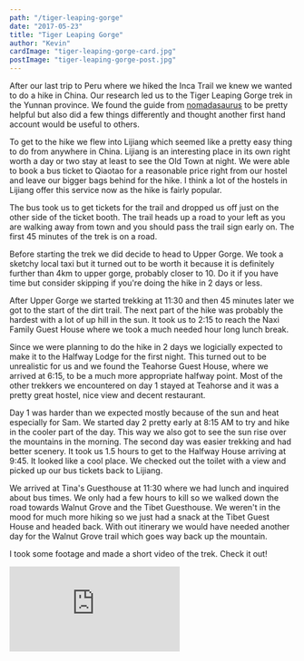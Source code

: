 ```yaml
---
path: "/tiger-leaping-gorge"
date: "2017-05-23"
title: "Tiger Leaping Gorge"
author: "Kevin"
cardImage: "tiger-leaping-gorge-card.jpg"
postImage: "tiger-leaping-gorge-post.jpg"
---
```


After our last trip to Peru where we hiked the Inca Trail we knew we wanted to do a hike in China. Our research led us to the Tiger Leaping Gorge trek in the Yunnan province. We found the guide from [nomadasaurus](https://www.nomadasaurus.com/tiger-leaping-gorge-trekking-guide/) to be pretty helpful but also did a few things differently and thought another first hand account would be useful to others.

To get to the hike we flew into Lijiang which seemed like a pretty easy thing to do from anywhere in China. Lijiang is an interesting place in its own right worth a day or two stay at least to see the Old Town at night. We were able to book a bus ticket to Qiaotao for a reasonable price right from our hostel and leave our bigger bags behind for the hike. I think a lot of the hostels in Lijiang offer this service now as the hike is fairly popular.

The bus took us to get tickets for the trail and dropped us off just on the other side of the ticket booth. The trail heads up a road to your left as you are walking away from town and you should pass the trail sign early on. The first 45 minutes of the trek is on a road.

Before starting the trek we did decide to head to Upper Gorge. We took a sketchy local taxi but it turned out to be worth it because it is definitely further than 4km to upper gorge, probably closer to 10. Do it if you have time but consider skipping if you're doing the hike in 2 days or less.

After Upper Gorge we started trekking at 11:30 and then 45 minutes later we got to the start of the dirt trail. The next part of the hike was probably the hardest with a lot of up hill in the sun. It took us to 2:15 to reach the Naxi Family Guest House where we took a much needed hour long lunch break.

Since we were planning to do the hike in 2 days we logicially expected to make it to the Halfway Lodge for the first night. This turned out to be unrealistic for us and we found the Teahorse Guest House, where we arrived at 6:15, to be a much more appropriate halfway point. Most of the other trekkers we encountered on day 1 stayed at Teahorse and it was a pretty great hostel, nice view and decent restaurant.

Day 1 was harder than we expected mostly because of the sun and heat especially for Sam. We started day 2 pretty early at 8:15 AM to try and hike in the cooler part of the day. This way we also got to see the sun rise over the mountains in the morning. The second day was easier trekking and had better scenery. It took us 1.5 hours to get to the Halfway House arriving at 9:45. It looked like a cool place. We checked out the toilet with a view and picked up our bus tickets back to Lijiang.

We arrived at Tina's Guesthouse at 11:30 where we had lunch and inquired about bus times. We only had a few hours to kill so we walked down the road towards Walnut Grove and the Tibet Guesthouse. We weren't in the mood for much more hiking so we just had a snack at the Tibet Guest House and headed back. With out itinerary we would have needed another day for the Walnut Grove trail which goes way back up the mountain.

I took some footage and made a short video of the trek. Check it out!

<div class="video-responsive">
  <iframe frameborder="0"
  src="https://www.youtube.com/embed/KI779jCEEWM?rel=0&amp;showinfo=0" gesture="media" allow="encrypted-media" allowfullscreen></iframe>
</div>
